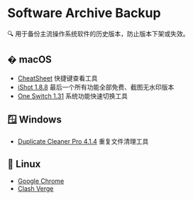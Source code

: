 # Software Archive Backup

🔍 用于备份主流操作系统软件的历史版本，防止版本下架或失效。


## � macOS
- [CheatSheet](mac/CheatSheet/CheatSheet-1.6.3.zip) 快捷键查看工具
- [iShot 1.8.8](mac/iShot/iShot-1.8.8.zip) 最后一个所有功能全部免费、截图无水印版本
- [One Switch 1.31](mac/OneSwitch/OneSwitch-1.31.zip) 系统功能快速切换工具

## 🪟 Windows
- [Duplicate Cleaner Pro 4.1.4](windows/DuplicateCleanerPro/DuplicateCleanerPro-4.1.4.zip) 重复文件清理工具

## 🐧 Linux

- [Google Chrome](linux/Debian/chrome/135.0.7049.114/chrome.tar.gz)
- [Clash Verge](linux/Debian/clash/2.2.3/clash.tar.gz)